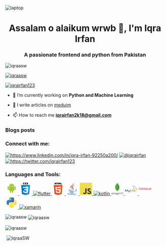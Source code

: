 
![laptop](https://user-images.githubusercontent.com/49357997/199426396-3407560f-c1e2-493e-8a6d-e2e0939d9c1a.jpg)




<h1 align="center">Assalam o alaikum wrwb 👋, I'm Iqra Irfan</h1>
<h3 align="center">A passionate frontend and python from Pakistan</h3>

<p align="left"> <img src="https://komarev.com/ghpvc/?username=iqraasw&label=Profile%20views&color=0e75b6&style=flat" alt="iqraasw" /> </p>

<p align="left"> <a href="https://github.com/ryo-ma/github-profile-trophy"><img src="https://github-profile-trophy.vercel.app/?username=iqraasw" alt="iqraasw" /></a> </p>

<p align="left"> <a href="https://twitter.com/iqrairfan123" target="blank"><img src="https://img.shields.io/twitter/follow/iqrairfan123?logo=twitter&style=for-the-badge" alt="iqrairfan123" /></a> </p>

- 🔭 I’m currently working on **Python and Machine Learning**

- 📝 I write articles on [meduim](https://medium.com/@iqrairfan)

- 📫 How to reach me **iqrairfan2k18@gmail.com**


### Blogs posts
<!-- BLOG-POST-LIST:START -->
<!-- BLOG-POST-LIST:END -->

<h3 align="left">Connect with me:</h3>
<p align="left">

<a href="https://www.linkedin.com/in/iqra-irfan-92250a200/" target="blank"><img align="center" src="https://raw.githubusercontent.com/rahuldkjain/github-profile-readme-generator/master/src/images/icons/Social/linked-in-alt.svg" alt="https://www.linkedin.com/in/iqra-irfan-92250a200/" height="30" width="40" /></a>
<a href="https://medium.com/@iqrairfan" target="blank"><img align="center" src="https://raw.githubusercontent.com/rahuldkjain/github-profile-readme-generator/master/src/images/icons/Social/medium.svg" alt="@iqrairfan" height="30" width="40" /></a>
<a href="https://twitter.com/IqraIrfan123" target="blank"><img align="center" src="https://raw.githubusercontent.com/rahuldkjain/github-profile-readme-generator/master/src/images/icons/Social/twitter.svg" alt="https://twitter.com/iqrairfan123" height="30" width="40" /></a>
</p>

<h3 align="left">Languages and Tools:</h3>
<p align="left"> <a href="https://developer.android.com" target="_blank"> <img src="https://raw.githubusercontent.com/devicons/devicon/master/icons/android/android-original-wordmark.svg" alt="android" width="40" height="40"/> </a> <a href="https://www.w3schools.com/css/" target="_blank"> <img src="https://raw.githubusercontent.com/devicons/devicon/master/icons/css3/css3-original-wordmark.svg" alt="css3" width="40" height="40"/> </a> <a href="https://flutter.dev" target="_blank"> <img src="https://www.vectorlogo.zone/logos/flutterio/flutterio-icon.svg" alt="flutter" width="40" height="40"/> </a> <a href="https://www.w3.org/html/" target="_blank"> <img src="https://raw.githubusercontent.com/devicons/devicon/master/icons/html5/html5-original-wordmark.svg" alt="html5" width="40" height="40"/> </a> <a href="https://www.java.com" target="_blank"> <img src="https://raw.githubusercontent.com/devicons/devicon/master/icons/java/java-original.svg" alt="java" width="40" height="40"/> </a> <a href="https://developer.mozilla.org/en-US/docs/Web/JavaScript" target="_blank"> <img src="https://raw.githubusercontent.com/devicons/devicon/master/icons/javascript/javascript-original.svg" alt="javascript" width="40" height="40"/> </a> <a href="https://kotlinlang.org" target="_blank"> <img src="https://www.vectorlogo.zone/logos/kotlinlang/kotlinlang-icon.svg" alt="kotlin" width="40" height="40"/> </a> <a href="https://www.mongodb.com/" target="_blank"> <img src="https://raw.githubusercontent.com/devicons/devicon/master/icons/mongodb/mongodb-original-wordmark.svg" alt="mongodb" width="40" height="40"/> </a> <a href="https://www.mysql.com/" target="_blank"> <img src="https://raw.githubusercontent.com/devicons/devicon/master/icons/mysql/mysql-original-wordmark.svg" alt="mysql" width="40" height="40"/> </a> <a href="https://www.oracle.com/" target="_blank"> <img src="https://raw.githubusercontent.com/devicons/devicon/master/icons/oracle/oracle-original.svg" alt="oracle" width="40" height="40"/> </a> <a href="https://www.python.org" target="_blank"> <img src="https://raw.githubusercontent.com/devicons/devicon/master/icons/python/python-original.svg" alt="python" width="40" height="40"/> </a> <a href="https://dotnet.microsoft.com/apps/xamarin" target="_blank"> <img src="https://raw.githubusercontent.com/detain/svg-logos/780f25886640cef088af994181646db2f6b1a3f8/svg/xamarin.svg" alt="xamarin" width="40" height="40"/> </a> </p>

<p><img align="left" src="https://github-readme-stats.vercel.app/api/top-langs?username=iqraasw&show_icons=true&locale=en&layout=compact" alt="iqraasw" /></p>

<p>&nbsp;<img align="center" src="https://github-readme-stats.vercel.app/api?username=iqraasw&show_icons=true&locale=en" alt="iqraasw" /></p>

<p><img align="center" src="https://github-readme-streak-stats.herokuapp.com/?user=iqraasw&" alt="iqraasw" /></p>

<p>&nbsp;<img align="center" src="https://github-readme-stats.vercel.app/api?username=IqraaSW&show_icons=true&theme=cobalt" alt="IqraaSW" /></p>

